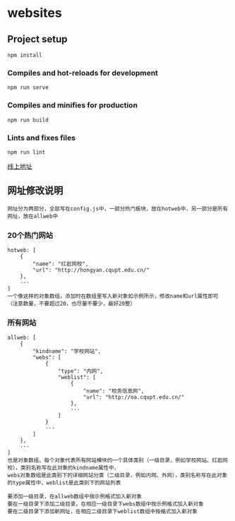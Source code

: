 # websites

## Project setup
```
npm install
```

### Compiles and hot-reloads for development
```
npm run serve
```

### Compiles and minifies for production
```
npm run build
```

### Lints and fixes files
```
npm run lint
```

[线上地址](https://hongyan.cqupt.edu.cn/websites/)

## 网址修改说明
```
网址分为两部分，全部写在config.js中，一部分热门板块，放在hotweb中，另一部分是所有网址，放在allweb中
```

### 20个热门网站
```
hotweb: [
    {
        "name": "红岩网校",
        "url": "http://hongyan.cqupt.edu.cn/"
    }, 
    ···
]
一个像这样的对象数组，添加时在数组里写入新对象如示例所示，修改name和url属性即可
（注意数量，不要超过20，也尽量不要少，最好20整）
```

### 所有网站
```
allweb: [
    {
        "kindname": "学校网站",
        "webs": [
            {
                "type": "内网",
                "weblist": [
                    {
                        "name": "校务信息网",
                        "url": "http://oa.cqupt.edu.cn/"
                    },
                    ···
                ]
            }
            ···
        ]
    },
    ···
]
也是对象数组，每个对象代表所有网站模块的一个具体类别（一级目录，例如学校网站、红岩网校），类别名称写在此对象的kindname属性中，
webs对象数组是此类别下的详细网站分类（二级目录，例如内网、外网），类别名称写在此对象的type属性中，weblist是此类别下的网站列表

要添加一级目录，在allweb数组中按示例格式加入新对象
要在一级目录下添加二级目录，在相应一级目录下webs数组中按示例格式加入新对象
要在二级目录下添加新网址，在相应二级目录下weblist数组中按格式加入新对象

```
